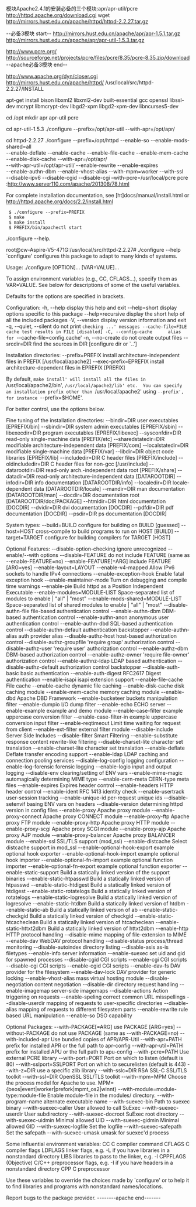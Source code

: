 模块Apache2.4.1的安装必备的三个模块:apr/apr-util/pcre
http://httpd.apache.org/download.cgi
wget http://mirrors.hust.edu.cn/apache/httpd/httpd-2.2.27.tar.gz

--必备3模块 start--
http://mirrors.hust.edu.cn/apache/apr/apr-1.5.1.tar.gz
http://mirrors.hust.edu.cn/apache/apr/apr-util-1.5.3.tar.gz

http://www.pcre.org/
http://sourceforge.net/projects/pcre/files/pcre/8.35/pcre-8.35.zip/download
--apache必备3模块 end--

http://www.apache.org/dyn/closer.cgi
http://mirrors.hust.edu.cn/apache/httpd/
/usr/local/src/httpd-2.2.27/INSTALL


apt-get install bison libxml2 libxml2-dev built-essential gcc openssl libssl-dev mcrypt libmcrypt-dev libgd2-xpm libgd2-xpm-dev libncurses5-dev

cd /opt
mkdir apr apr-util pcre

cd apr-util-1.5.3
./configure --prefix=/opt/apr-util --with-apr=/opt/apr/ 

cd httpd-2.2.27
./configure --prefix=/opt/httpd --enable-so --enable-mods-shared=all \
--enable-deflate --enable-cache --enable-file-cache --enable-mem-cache \
--enable-disk-cache --with-apr=/opt/apr/ \
--with-apr-util=/opt/apr-util/ --enable-rewrite --enable-expires \
--enable-authn-dbm --enable-vhost-alias --with-mpm=worker --with-ssl \
--disable-ipv6 --disable-cgid --disable-cgi –with-pcre=/usr/local/pcre 
pcre :http://www.server110.com/apache/201308/78.html


  For complete installation documentation, see [ht]docs/manual/install.html or
  http://httpd.apache.org/docs/2.2/install.html

     $ ./configure --prefix=PREFIX
     $ make
     $ make install
     $ PREFIX/bin/apachectl start
./configure --help.

root@cw-Aspire-V5-471G:/usr/local/src/httpd-2.2.27# ./configure --help
`configure' configures this package to adapt to many kinds of systems.

Usage: ./configure [OPTION]... [VAR=VALUE]...

To assign environment variables (e.g., CC, CFLAGS...), specify them as
VAR=VALUE.  See below for descriptions of some of the useful variables.

Defaults for the options are specified in brackets.

Configuration:
  -h, --help              display this help and exit
      --help=short        display options specific to this package
      --help=recursive    display the short help of all the included packages
  -V, --version           display version information and exit
  -q, --quiet, --silent   do not print `checking ...' messages
      --cache-file=FILE   cache test results in FILE [disabled]
  -C, --config-cache      alias for `--cache-file=config.cache'
  -n, --no-create         do not create output files
      --srcdir=DIR        find the sources in DIR [configure dir or `..']

Installation directories:
  --prefix=PREFIX         install architecture-independent files in PREFIX
                          [/usr/local/apache2]
  --exec-prefix=EPREFIX   install architecture-dependent files in EPREFIX
                          [PREFIX]

By default, `make install' will install all the files in
`/usr/local/apache2/bin', `/usr/local/apache2/lib' etc.  You can specify
an installation prefix other than `/usr/local/apache2' using `--prefix',
for instance `--prefix=$HOME'.

For better control, use the options below.

Fine tuning of the installation directories:
  --bindir=DIR            user executables [EPREFIX/bin]
  --sbindir=DIR           system admin executables [EPREFIX/sbin]
  --libexecdir=DIR        program executables [EPREFIX/libexec]
  --sysconfdir=DIR        read-only single-machine data [PREFIX/etc]
  --sharedstatedir=DIR    modifiable architecture-independent data [PREFIX/com]
  --localstatedir=DIR     modifiable single-machine data [PREFIX/var]
  --libdir=DIR            object code libraries [EPREFIX/lib]
  --includedir=DIR        C header files [PREFIX/include]
  --oldincludedir=DIR     C header files for non-gcc [/usr/include]
  --datarootdir=DIR       read-only arch.-independent data root [PREFIX/share]
  --datadir=DIR           read-only architecture-independent data [DATAROOTDIR]
  --infodir=DIR           info documentation [DATAROOTDIR/info]
  --localedir=DIR         locale-dependent data [DATAROOTDIR/locale]
  --mandir=DIR            man documentation [DATAROOTDIR/man]
  --docdir=DIR            documentation root [DATAROOTDIR/doc/PACKAGE]
  --htmldir=DIR           html documentation [DOCDIR]
  --dvidir=DIR            dvi documentation [DOCDIR]
  --pdfdir=DIR            pdf documentation [DOCDIR]
  --psdir=DIR             ps documentation [DOCDIR]

System types:
  --build=BUILD     configure for building on BUILD [guessed]
  --host=HOST       cross-compile to build programs to run on HOST [BUILD]
  --target=TARGET   configure for building compilers for TARGET [HOST]

Optional Features:
  --disable-option-checking  ignore unrecognized --enable/--with options
  --disable-FEATURE       do not include FEATURE (same as --enable-FEATURE=no)
  --enable-FEATURE[=ARG]  include FEATURE [ARG=yes]
  --enable-layout=LAYOUT
  --enable-v4-mapped      Allow IPv6 sockets to handle IPv4 connections
  --enable-exception-hook Enable fatal exception hook
  --enable-maintainer-mode
                          Turn on debugging and compile time warnings
  --enable-pie            Build httpd as a Position Independent Executable
  --enable-modules=MODULE-LIST
                          Space-separated list of modules to enable | "all" |
                          "most"
  --enable-mods-shared=MODULE-LIST
                          Space-separated list of shared modules to enable |
                          "all" | "most"
  --disable-authn-file    file-based authentication control
  --enable-authn-dbm      DBM-based authentication control
  --enable-authn-anon     anonymous user authentication control
  --enable-authn-dbd      SQL-based authentication control
  --disable-authn-default authentication backstopper
  --enable-authn-alias    auth provider alias
  --disable-authz-host    host-based authorization control
  --disable-authz-groupfile
                          'require group' authorization control
  --disable-authz-user    'require user' authorization control
  --enable-authz-dbm      DBM-based authorization control
  --enable-authz-owner    'require file-owner' authorization control
  --enable-authnz-ldap    LDAP based authentication
  --disable-authz-default authorization control backstopper
  --disable-auth-basic    basic authentication
  --enable-auth-digest    RFC2617 Digest authentication
  --enable-isapi          isapi extension support
  --enable-file-cache     File cache
  --enable-cache          dynamic file caching
  --enable-disk-cache     disk caching module
  --enable-mem-cache      memory caching module
  --enable-dbd            Apache DBD Framework
  --enable-bucketeer      buckets manipulation filter
  --enable-dumpio         I/O dump filter
  --enable-echo           ECHO server
  --enable-example        example and demo module
  --enable-case-filter    example uppercase conversion filter
  --enable-case-filter-in example uppercase conversion input filter
  --enable-reqtimeout     Limit time waiting for request from client
  --enable-ext-filter     external filter module
  --disable-include       Server Side Includes
  --disable-filter        Smart Filtering
  --enable-substitute     response content rewrite-like filtering
  --disable-charset-lite  character set translation
  --enable-charset-lite   character set translation
  --enable-deflate        Deflate transfer encoding support
  --enable-ldap           LDAP caching and connection pooling services
  --disable-log-config    logging configuration
  --enable-log-forensic   forensic logging
  --enable-logio          input and output logging
  --disable-env           clearing/setting of ENV vars
  --enable-mime-magic     automagically determining MIME type
  --enable-cern-meta      CERN-type meta files
  --enable-expires        Expires header control
  --enable-headers        HTTP header control
  --enable-ident          RFC 1413 identity check
  --enable-usertrack      user-session tracking
  --enable-unique-id      per-request unique ids
  --disable-setenvif      basing ENV vars on headers
  --disable-version       determining httpd version in config files
  --enable-proxy          Apache proxy module
  --enable-proxy-connect  Apache proxy CONNECT module
  --enable-proxy-ftp      Apache proxy FTP module
  --enable-proxy-http     Apache proxy HTTP module
  --enable-proxy-scgi     Apache proxy SCGI module
  --enable-proxy-ajp      Apache proxy AJP module
  --enable-proxy-balancer Apache proxy BALANCER module
  --enable-ssl            SSL/TLS support (mod_ssl)
  --enable-distcache      Select distcache support in mod_ssl
  --enable-optional-hook-export
                          example optional hook exporter
  --enable-optional-hook-import
                          example optional hook importer
  --enable-optional-fn-import
                          example optional function importer
  --enable-optional-fn-export
                          example optional function exporter
  --enable-static-support Build a statically linked version of the support
                          binaries
  --enable-static-htpasswd
                          Build a statically linked version of htpasswd
  --enable-static-htdigest
                          Build a statically linked version of htdigest
  --enable-static-rotatelogs
                          Build a statically linked version of rotatelogs
  --enable-static-logresolve
                          Build a statically linked version of logresolve
  --enable-static-htdbm   Build a statically linked version of htdbm
  --enable-static-ab      Build a statically linked version of ab
  --enable-static-checkgid
                          Build a statically linked version of checkgid
  --enable-static-htcacheclean
                          Build a statically linked version of htcacheclean
  --enable-static-httxt2dbm
                          Build a statically linked version of httxt2dbm
  --enable-http           HTTP protocol handling
  --disable-mime          mapping of file-extension to MIME
  --enable-dav            WebDAV protocol handling
  --disable-status        process/thread monitoring
  --disable-autoindex     directory listing
  --disable-asis          as-is filetypes
  --enable-info           server information
  --enable-suexec         set uid and gid for spawned processes
  --disable-cgid          CGI scripts
  --enable-cgi            CGI scripts
  --disable-cgi           CGI scripts
  --enable-cgid           CGI scripts
  --enable-dav-fs         DAV provider for the filesystem
  --enable-dav-lock       DAV provider for generic locking
  --enable-vhost-alias    mass virtual hosting module
  --disable-negotiation   content negotiation
  --disable-dir           directory request handling
  --enable-imagemap       server-side imagemaps
  --disable-actions       Action triggering on requests
  --enable-speling        correct common URL misspellings
  --disable-userdir       mapping of requests to user-specific directories
  --disable-alias         mapping of requests to different filesystem parts
  --enable-rewrite        rule based URL manipulation
  --enable-so             DSO capability

Optional Packages:
  --with-PACKAGE[=ARG]    use PACKAGE [ARG=yes]
  --without-PACKAGE       do not use PACKAGE (same as --with-PACKAGE=no)
  --with-included-apr     Use bundled copies of APR/APR-Util
  --with-apr=PATH         prefix for installed APR or the full path to
                             apr-config
  --with-apr-util=PATH    prefix for installed APU or the full path to
                             apu-config
  --with-pcre=PATH        Use external PCRE library
  --with-port=PORT        Port on which to listen (default is 80)
  --with-sslport=SSLPORT  Port on which to securelisten (default is 443)
  --with-z=DIR            use a specific zlib library
  --with-sslc=DIR         RSA SSL-C SSL/TLS toolkit
  --with-ssl=DIR          OpenSSL SSL/TLS toolkit
  --with-mpm=MPM          Choose the process model for Apache to use.
                          MPM={beos|event|worker|prefork|mpmt_os2|winnt}
  --with-module=module-type:module-file
                          Enable module-file in the modules/<module-type>
                          directory.
  --with-program-name     alternate executable name
  --with-suexec-bin       Path to suexec binary
  --with-suexec-caller    User allowed to call SuExec
  --with-suexec-userdir   User subdirectory
  --with-suexec-docroot   SuExec root directory
  --with-suexec-uidmin    Minimal allowed UID
  --with-suexec-gidmin    Minimal allowed GID
  --with-suexec-logfile   Set the logfile
  --with-suexec-safepath  Set the safepath
  --with-suexec-umask     umask for suexec'd process

Some influential environment variables:
  CC          C compiler command
  CFLAGS      C compiler flags
  LDFLAGS     linker flags, e.g. -L<lib dir> if you have libraries in a
              nonstandard directory <lib dir>
  LIBS        libraries to pass to the linker, e.g. -l<library>
  CPPFLAGS    (Objective) C/C++ preprocessor flags, e.g. -I<include dir> if
              you have headers in a nonstandard directory <include dir>
  CPP         C preprocessor

Use these variables to override the choices made by `configure' or to help
it to find libraries and programs with nonstandard names/locations.

Report bugs to the package provider.
--------apache end-------




